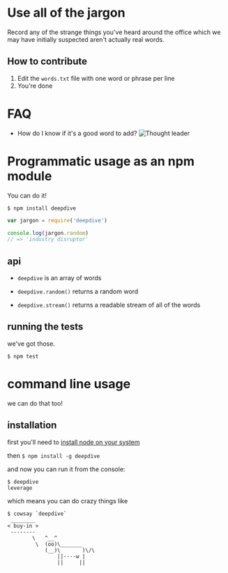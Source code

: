 # Use all of the jargon

Record any of the strange things you've heard around the office which we may have initially suspected aren't actually real words.


## How to contribute
1. Edit the `words.txt` file with one word or phrase per line
2. You're done

# FAQ
* How do I know if it's a good word to add?
![Thought leader](https://github.com/drewrwilson/DeepDiveOnJargon/raw/master/thought-leadership-graph.png "Thought leadership")

# Programmatic usage as an npm module

You can do it!

`$ npm install deepdive`

```js
var jargon = require('deepdive')

console.log(jargon.random)
// => 'industry disruptor'
```

## api

- `deepdive` is an array of words

- `deepdive.random()` returns a random word 

- `deepdive.stream()` returns a readable stream of all of the words

## running the tests

we've got those.

`$ npm test`

# command line usage

we can do that too!

## installation

first you'll need to [install node on your system](http://nodejs.org/download/)

then `$ npm install -g deepdive`

and now you can run it from the console:
```
$ deepdive
leverage
```
which means you can do crazy things like
```
$ cowsay `deepdive`
 ________
< buy-in >
 --------
        \   ^__^
         \  (oo)\_______
            (__)\       )\/\
                ||----w |
                ||     ||
```
